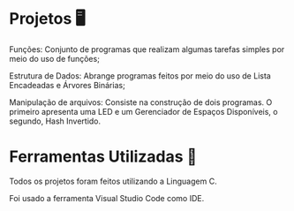 # Projetos 🖥

  Funções: Conjunto de programas que realizam algumas tarefas simples por meio do uso de funções;
  
  Estrutura de Dados: Abrange programas feitos por meio do uso de Lista Encadeadas e Árvores Binárias;
  
  Manipulação de arquivos: Consiste na construção de dois programas. O primeiro apresenta uma LED e um Gerenciador de Espaços Disponíveis, o segundo, Hash Invertido. 

# Ferramentas Utilizadas 🔧
  
  Todos os projetos foram feitos utilizando a Linguagem C.
  
  Foi usado a ferramenta Visual Studio Code como IDE.
